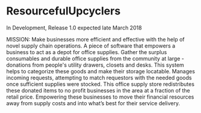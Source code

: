 # ResourcefulUpcyclers
In Development, Release 1.0 expected late March 2018

MISSION: 
Make businesses more efficient and effective with the help of novel supply chain operations. 
A piece of software that empowers a business to act as a depot for office supplies. 
Gather the surplus consumables and durable office supplies from the community at large - donations from people's utility drawers, closets and desks. 
This system helps to categorize these goods and make their storage locatable. 
Manages incoming requests, attempting to match requestors with the needed goods once sufficient supplies were stocked. 
This office supply store redistributes these donated items to no profit businesses in the area at a fraction of the retail price. 
Empowering these businesses to move their financial resources away from supply costs and into what’s best for their service delivery.
